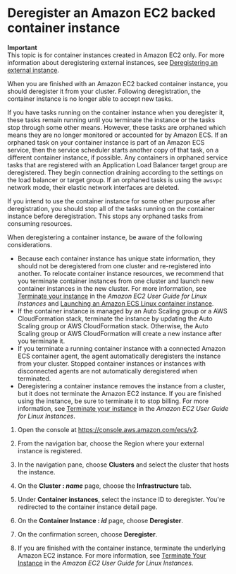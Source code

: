 # Deregister an Amazon EC2 backed container instance<a name="deregister_container_instance"></a>

**Important**  
This topic is for container instances created in Amazon EC2 only\. For more information about deregistering external instances, see [Deregistering an external instance](ecs-anywhere-deregistration.md)\.

When you are finished with an Amazon EC2 backed container instance, you should deregister it from your cluster\. Following deregistration, the container instance is no longer able to accept new tasks\.

If you have tasks running on the container instance when you deregister it, these tasks remain running until you terminate the instance or the tasks stop through some other means\. However, these tasks are orphaned which means they are no longer monitored or accounted for by Amazon ECS\. If an orphaned task on your container instance is part of an Amazon ECS service, then the service scheduler starts another copy of that task, on a different container instance, if possible\. Any containers in orphaned service tasks that are registered with an Application Load Balancer target group are deregistered\. They begin connection draining according to the settings on the load balancer or target group\. If an orphaned tasks is using the `awsvpc` network mode, their elastic network interfaces are deleted\.

If you intend to use the container instance for some other purpose after deregistration, you should stop all of the tasks running on the container instance before deregistration\. This stops any orphaned tasks from consuming resources\.

When deregistering a container instance, be aware of the following considerations\.
+ Because each container instance has unique state information, they should not be deregistered from one cluster and re\-registered into another\. To relocate container instance resources, we recommend that you terminate container instances from one cluster and launch new container instances in the new cluster\. For more information, see [Terminate your instance](https://docs.aws.amazon.com/AWSEC2/latest/UserGuide/terminating-instances.html) in the *Amazon EC2 User Guide for Linux Instances* and [Launching an Amazon ECS Linux container instance](launch_container_instance.md)\.
+ If the container instance is managed by an Auto Scaling group or a AWS CloudFormation stack, terminate the instance by updating the Auto Scaling group or AWS CloudFormation stack\. Otherwise, the Auto Scaling group or AWS CloudFormation will create a new instance after you terminate it\.
+ If you terminate a running container instance with a connected Amazon ECS container agent, the agent automatically deregisters the instance from your cluster\. Stopped container instances or instances with disconnected agents are not automatically deregistered when terminated\.
+ Deregistering a container instance removes the instance from a cluster, but it does not terminate the Amazon EC2 instance\. If you are finished using the instance, be sure to terminate it to stop billing\. For more information, see [Terminate your instance](https://docs.aws.amazon.com/AWSEC2/latest/UserGuide/terminating-instances.html) in the *Amazon EC2 User Guide for Linux Instances*\.

1. Open the console at [https://console\.aws\.amazon\.com/ecs/v2](https://console.aws.amazon.com/ecs/v2)\.

1. From the navigation bar, choose the Region where your external instance is registered\.

1. In the navigation pane, choose **Clusters** and select the cluster that hosts the instance\.

1. On the **Cluster : *name*** page, choose the **Infrastructure** tab\.

1. Under **Container instances**, select the instance ID to deregister\. You're redirected to the container instance detail page\.

1. On the **Container Instance : *id*** page, choose **Deregister**\.

1. On the confirmation screen, choose **Deregister**\.

1. If you are finished with the container instance, terminate the underlying Amazon EC2 instance\. For more information, see [Terminate Your Instance](https://docs.aws.amazon.com/AWSEC2/latest/UserGuide/terminating-instances.html) in the *Amazon EC2 User Guide for Linux Instances*\.